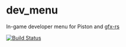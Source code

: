 # dev_menu
In-game developer menu for Piston and [gfx-rs](https://github.com/gfx-rs/gfx-rs)

[![Build Status](https://travis-ci.org/PistonDevelopers/dev_menu.png?branch=master)](https://travis-ci.org/PistonDevelopers/dev_menu)
